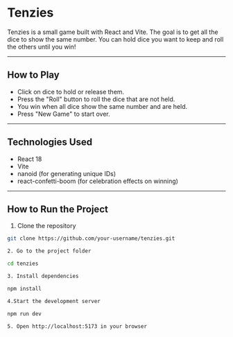 # Tenzies

Tenzies is a small game built with React and Vite. The goal is to get all the dice to show the same number. You can hold dice you want to keep and roll the others until you win!

---

## How to Play

- Click on dice to hold or release them.
- Press the "Roll" button to roll the dice that are not held.
- You win when all dice show the same number and are held.
- Press "New Game" to start over.

---

## Technologies Used

- React 18
- Vite
- nanoid (for generating unique IDs)
- react-confetti-boom (for celebration effects on winning)

---

## How to Run the Project

1. Clone the repository

```bash
git clone https://github.com/your-username/tenzies.git

2. Go to the project folder 	

cd tenzies

3. Install dependencies

npm install

4.Start the development server

npm run dev

5. Open http://localhost:5173 in your browser